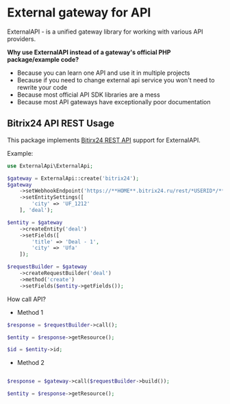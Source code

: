 # External gateway for API 

ExternalAPI - is a unified gateway library for working with various API providers.

**Why use ExternalAPI instead of a gateway's official PHP package/example code?**

* Because you can learn one API and use it in multiple projects
* Because if you need to change external api service you won't need to rewrite your code
* Because most official API SDK libraries are a mess
* Because most API gateways have exceptionally poor documentation


## Bitrix24 API REST Usage

This package implements [Bitirx24 REST API](https://dev.1c-bitrix.ru/rest_help/index.php) support for ExternalAPI.

Example:

```php
use ExternalApi\ExternalApi;

$gateway = ExternalApi::create('bitrix24');
$gateway
    ->setWebhookEndpoint('https://**HOME**.bitrix24.ru/rest/*USERID*/***CODE***')
    ->setEntitySettings([
        'city' => 'UF_1212'    
    ], 'deal');    

$entity = $gateway
    ->createEntity('deal')
    ->setFields([
        'title' => 'Deal - 1',
        'city' => 'Ufa'
    ]);

$requestBuilder = $gateway
    ->createRequestBuilder('deal')
    ->method('create')
    ->setFields($entity->getFields());
```

How call API?

* Method 1
```php
$response = $requestBuilder->call();

$entity = $response->getResource();

$id = $entity->id;
```

* Method 2
```php

$response = $gateway->call($requestBuilder->build());

$entity = $response->getResource();
```